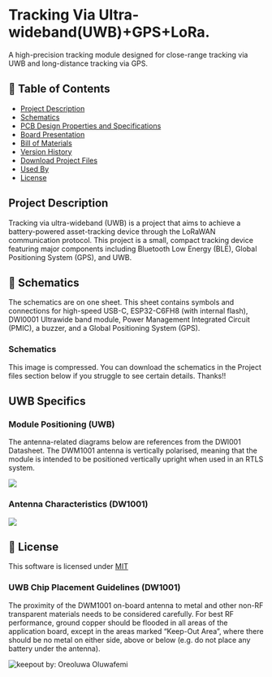# Tracking Via Ultra-wideband(UWB)+GPS+LoRa.
A high-precision tracking module designed for close-range tracking via UWB and long-distance tracking via GPS.

## 🚩 Table of Contents

- [Project Description](#-project-description)
- [Schematics](#-schematics)
- [PCB Design Properties and Specifications](#-pcb-design-properties-and-specifications)
- [Board Presentation](#-board-presentation)
- [Bill of Materials](#-bill-of-materials)
- [Version History](#-version-history)
- [Download Project Files](#-download-project-files)
- [Used By](#-used-by)
- [License](#-license)

##  Project Description 
Tracking via ultra-wideband (UWB) is a project that aims to achieve a battery-powered asset-tracking device through the LoRaWAN communication protocol.
This project is a small, compact tracking device featuring major components including Bluetooth Low Energy (BLE), Global Positioning System (GPS), and UWB.

## 🤖 Schematics

The schematics are on one sheet. This sheet contains symbols and connections for high-speed USB-C, ESP32-C6FH8 (with internal flash), DWl0001 Ultrawide band module, Power Management Integrated Circuit (PMIC), a buzzer, and a Global Positioning System (GPS).


### Schematics
This image is compressed. You can download the schematics in the Project files section below if you struggle to see certain details. Thanks!!


## UWB Specifics 
### Module Positioning (UWB)
The antenna-related diagrams below are references from the DWl001 Datasheet. 
The DWM1001 antenna is vertically polarised, meaning that the module is intended to be positioned vertically
upright when used in an RTLS system. 

<img src="https://github.com/user-attachments/assets/6196ac97-3b40-405a-8ca4-8553dbd1e030"/>

### Antenna Characteristics (DW1001)
<img src="https://github.com/user-attachments/assets/7524e91a-64d2-4c9a-a782-98cdc63d85e7"/>




## 📜 License
This software is licensed under [MIT](https://github.com/nhn/tui.editor/blob/master/LICENSE) 



### UWB Chip Placement Guidelines (DW1001)
The proximity of the DWM1001 on-board
antenna to metal and other non-RF transparent materials needs to be considered carefully.
For best RF performance, ground copper should be flooded in all areas of the application board, except
in the areas marked “Keep-Out Area”, where there should be no metal on either side, above or below (e.g.
do not place any battery under the antenna).

![keepout](https://github.com/user-attachments/assets/3528bf69-dfea-45ba-84cc-e1a84dd0264f)
by: Oreoluwa Oluwafemi
